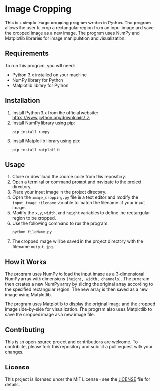 # Image Cropping

This is a simple image cropping program written in Python. The program allows the user to crop a rectangular region from an input image and save the cropped image as a new image. The program uses NumPy and Matplotlib libraries for image manipulation and visualization.

## Requirements

To run this program, you will need:
- Python 3.x installed on your machine
- NumPy library for Python
- Matplotlib library for Python

## Installation

1. Install Python 3.x from the official website: [https://www.python.org/downloads/ ↗](https://www.python.org/downloads/)
2. Install NumPy library using pip:
   ```
   pip install numpy
   ```
3. Install Matplotlib library using pip:
   ```
   pip install matplotlib
   ```

## Usage

1. Clone or download the source code from this repository.
2. Open a terminal or command prompt and navigate to the project directory.
3. Place your input image in the project directory.
4. Open the `image_cropping.py` file in a text editor and modify the `input_image_filename` variable to match the filename of your input image.
5. Modify the `x`, `y`, `width`, and `height` variables to define the rectangular region to be cropped.
6. Use the following command to run the program:
   `````
   python fileName.py
   `````
7. The cropped image will be saved in the project directory with the filename `output.jpg`.

## How it Works

The program uses NumPy to load the input image as a 3-dimensional NumPy array with dimensions `(height, width, channels)`. The program then creates a new NumPy array by slicing the original array according to the specified rectangular region. The new array is then saved as a new image using Matplotlib.

The program uses Matplotlib to display the original image and the cropped image side-by-side for visualization. The program also uses Matplotlib to save the cropped image as a new image file.

## Contributing

This is an open-source project and contributions are welcome. To contribute, please fork this repository and submit a pull request with your changes.

## License

This project is licensed under the MIT License - see the [LICENSE](LICENSE) file for details.
